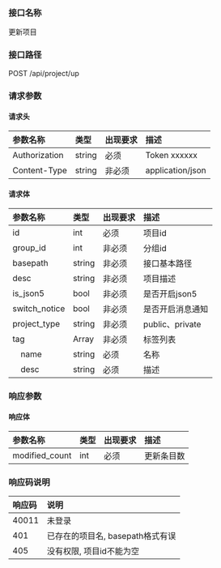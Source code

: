 ### 接口名称
更新项目

### 接口路径
POST /api/project/up

### 请求参数

#### 请求头

参数名称      | 类型   | 出现要求 | 描述
:-------------|:-------|:-------|:------------
Authorization | string | 必须     | Token xxxxxx
Content-Type  | string | 非必须   | application/json

#### 请求体

参数名称      | 类型   | 出现要求 | 描述
:-------------|:-------|:-------|:--------------
id            | int    | 必须     | 项目id
group_id      | int    | 非必须   | 分组id
basepath      | string | 非必须   | 接口基本路径
desc          | string | 非必须   | 项目描述
is_json5      | bool   | 非必须   | 是否开启json5
switch_notice | bool   | 非必须   | 是否开启消息通知
project_type  | string | 非必须   | public、private
tag           | Array  | 非必须   | 标签列表
&emsp;name    | string | 必须     | 名称
&emsp;desc    | string | 必须     | 描述

### 响应参数

#### 响应体

参数名称      | 类型 | 出现要求 | 描述
:-------------|:-----|:-------|:-----
modified_count | int  | 必须     | 更新条目数

### 响应码说明

响应码 | 说明
:------|:---------------------
40011  | 未登录
401    | 已存在的项目名, basepath格式有误
405    | 没有权限, 项目id不能为空